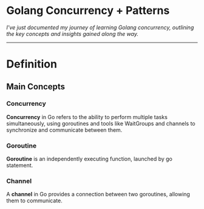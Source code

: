 # Golang Concurrency + Patterns

*I've just documented my journey of learning Golang concurrency, outlining the key concepts and insights gained along the way.*
***
# Definition
## Main Concepts
### Concurrency
**Concurrency** in Go refers to the ability to perform multiple tasks simultaneously, using goroutines and tools like WaitGroups and channels to synchronize and communicate between them.
### Goroutine
**Goroutine** is an independently executing function, launched by go statement.
### Channel
A **channel** in Go provides a connection between two goroutines, allowing them to communicate.